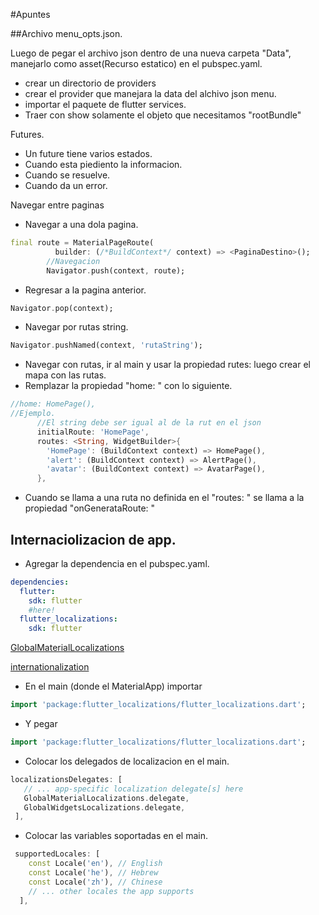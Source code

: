 #Apuntes 

##Archivo menu_opts.json. 

Luego de pegar el archivo json dentro de una nueva carpeta "Data", manejarlo como asset(Recurso estatico) en el pubspec.yaml. 

* crear un directorio de providers
* crear el provider que manejara la data del alchivo json menu. 
* importar el paquete de flutter services. 
* Traer con show solamente el objeto que necesitamos "rootBundle"

Futures. 
* Un future tiene varios estados. 
* Cuando esta piediento la informacion. 
* Cuando se resuelve. 
* Cuando da un error. 

Navegar entre paginas 
* Navegar a una dola pagina.
```dart
final route = MaterialPageRoute(
          builder: (/*BuildContext*/ context) => <PaginaDestino>();
        //Navegacion
        Navigator.push(context, route);
```
* Regresar a la pagina anterior. 
```dart
Navigator.pop(context);
```

* Navegar por rutas string. 

```dart
Navigator.pushNamed(context, 'rutaString');
```

* Navegar con rutas, ir al main y usar la propiedad rutes: luego crear el mapa con las rutas. 
* Remplazar la propiedad "home: " con lo siguiente. 
```dart
//home: HomePage(),
//Ejemplo.
      //El string debe ser igual al de la rut en el json
      initialRoute: 'HomePage',
      routes: <String, WidgetBuilder>{
        'HomePage': (BuildContext context) => HomePage(),
        'alert': (BuildContext context) => AlertPage(),
        'avatar': (BuildContext context) => AvatarPage(),
      },
```

* Cuando se llama a una ruta no definida en el "routes: " se llama a la propiedad "onGenerataRoute: "

## Internaciolizacion de app. 
* Agregar la dependencia en el pubspec.yaml. 
```YAML
dependencies:
  flutter:
    sdk: flutter
    #here!
  flutter_localizations:
    sdk: flutter
```

[GlobalMaterialLocalizations](https://docs.flutter.io/flutter/flutter_localizations/GlobalMaterialLocalizations-class.html)

[internationalization](https://flutter.dev/docs/development/accessibility-and-localization/internationalization#specifying-supportedlocales)

* En el main (donde el MaterialApp) importar
```dart
import 'package:flutter_localizations/flutter_localizations.dart';
```
* Y pegar 
```dart
import 'package:flutter_localizations/flutter_localizations.dart';
```
* Colocar los delegados de localizacion en el main. 
```dart
localizationsDelegates: [
   // ... app-specific localization delegate[s] here
   GlobalMaterialLocalizations.delegate,
   GlobalWidgetsLocalizations.delegate,
 ],
```
* Colocar las variables soportadas en el main. 
```dart
 supportedLocales: [
    const Locale('en'), // English
    const Locale('he'), // Hebrew
    const Locale('zh'), // Chinese
    // ... other locales the app supports
  ],
  ```